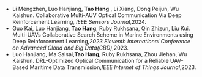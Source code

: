 - Li Mengzhen, Luo Hanjiang, **Tao Hang** , Li Xiang, Dong Peijun, Wu Kaishun. Collaborative Multi-AUV Optical Communication Via Deep Reinforcement Learning, *IEEE Sensors Journa*l,2024.
- Guo Kai, Luo Hanjiang, **Tao Hang**, Ruby Rukhsana, Qin Zhizun, Liu Kui. Multi-UAVs Collaborative Search Scheme in Marine Environments using Deep Reinforcement Learning,*2023 Eleventh International Conference on Advanced Cloud and Big Data(CBD)*,2023.
- Luo Hanjiang, Ma Saisai,**Tao Hang**, Ruby Rukhsana, Zhou Jiehan, Wu Kaishun. DRL-Optimized Optical Communication for a Reliable UAV-Based Maritime Data Transmission,*IEEE Internet of Things Journal*,2023.
